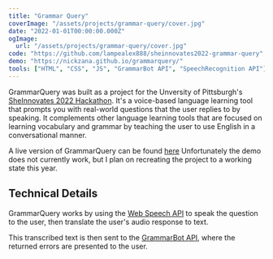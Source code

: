 ```yaml
---
title: "Grammar Query"
coverImage: "/assets/projects/grammar-query/cover.jpg"
date: "2022-01-01T00:00:00.000Z"
ogImage:
  url: "/assets/projects/grammar-query/cover.jpg"
code: "https://github.com/lampealex888/sheinnovates2022-grammar-query"
demo: "https://nickzana.github.io/grammarquery/"
tools: ["HTML", "CSS", "JS", "GrammarBot API", "SpeechRecognition API"]
---
```


GrammarQuery was built as a project for the Unversity of Pittsburgh's [SheInnovates 2022 Hackathon](http://sheinnovates.us/). It's a voice-based language learning tool that prompts you with real-world questions that the user replies to by speaking. It complements other language learning tools that are focused on learning vocabulary and grammar by teaching the user to use English in a conversational manner.

A live version of GrammarQuery can be found [here](https://nickzana.github.io/grammarquery/) Unfortunately the demo does not currently work, but I plan on recreating the project to a working state this year.

## Technical Details

GrammarQuery works by using the [Web Speech API](https://developer.mozilla.org/en-US/docs/Web/API/Web_Speech_API) to speak the question to the user, then translate the user's audio response to text.

This transcribed text is then sent to the [GrammarBot API](https://www.grammarbot.io/), where the returned errors are presented to the user.
